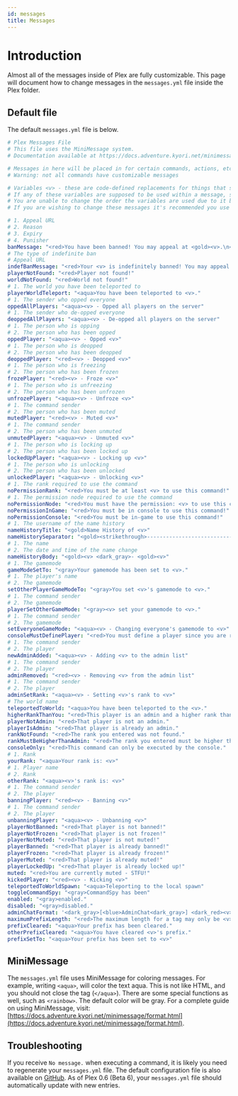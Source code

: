 ```yaml
---
id: messages
title: Messages
---
```


# Introduction
Almost all of the messages inside of Plex are fully customizable. This page will document how to change messages in the ```messages.yml``` file inside the Plex folder.

## Default file
The default `messages.yml` file is below.
```yaml title=/plugins/Plex/messages.yml
# Plex Messages File
# This file uses the MiniMessage system.
# Documentation available at https://docs.adventure.kyori.net/minimessage/format.html

# Messages in here will be placed in for certain commands, actions, etc.
# Warning: not all commands have customizable messages

# Variables <v> - these are code-defined replacements for things that should be inserted into messages. (e.g. names, statuses, numbers)
# If any of these variables are supposed to be used within a message, some documentation is provided to give more context to what the variables indicate.
# You are unable to change the order the variables are used due to it being a code-side functionality.
# If you are wishing to change these messages it's recommended you use the same amount of variables as stated in the documentation, however it's not required.

# 1. Appeal URL
# 2. Reason
# 3. Expiry
# 4. Punisher
banMessage: "<red>You have been banned! You may appeal at <gold><v>.\n<red>Reason: <gold><v>\n<red>End date: <gold><v>\n<red>Banned by: <gold><v>"
# The type of indefinite ban
# Appeal URL
indefBanMessage: "<red>Your <v> is indefinitely banned! You may appeal at <gold><v>."
playerNotFound: "<red>Player not found!"
worldNotFound: "<red>World not found!"
# 1. The world you have been teleported to
playerWorldTeleport: "<aqua>You have been teleported to <v>."
# 1. The sender who opped everyone
oppedAllPlayers: "<aqua><v> - Opped all players on the server"
# 1. The sender who de-opped everyone
deoppedAllPlayers: "<aqua><v> - De-opped all players on the server"
# 1. The person who is opping
# 2. The person who has been opped
oppedPlayer: "<aqua><v> - Opped <v>"
# 1. The person who is deopped
# 2. The person who has been deopped
deoppedPlayer: "<red><v> - Deopped <v>"
# 1. The person who is freezing
# 2. The person who has been frozen
frozePlayer: "<red><v> - Froze <v>"
# 1. The person who is unfreezing
# 2. The person who has been unfrozen
unfrozePlayer: "<aqua><v> - Unfroze <v>"
# 1. The command sender
# 2. The person who has been muted
mutedPlayer: "<red><v> - Muted <v>"
# 1. The command sender
# 2. The person who has been unmuted
unmutedPlayer: "<aqua><v> - Unmuted <v>"
# 1. The person who is locking up
# 2. The person who has been locked up
lockedUpPlayer: "<aqua><v> - Locking up <v>"
# 1. The person who is unlocking
# 2. The person who has been unlocked
unlockedPlayer: "<aqua><v> - Unlocking <v>"
# 1. The rank required to use the command
noPermissionRank: "<red>You must be at least <v> to use this command!"
# 1. The permission node required to use the command
noPermissionNode: "<red>You must have the permission: <v> to use this command!"
noPermissionInGame: "<red>You must be in console to use this command!"
noPermissionConsole: "<red>You must be in-game to use this command!"
# 1. The username of the name history
nameHistoryTitle: "<gold>Name History of <v>"
nameHistorySeparator: "<gold><strikethrough>-----------------------------"
# 1. The name
# 2. The date and time of the name change
nameHistoryBody: "<gold><v> <dark_gray>- <gold><v>"
# 1. The gamemode
gameModeSetTo: "<gray>Your gamemode has been set to <v>."
# 1. The player's name
# 2. The gamemode
setOtherPlayerGameModeTo: "<gray>You set <v>'s gamemode to <v>."
# 1. The command sender
# 2. The gamemode
playerSetOtherGameMode: "<gray><v> set your gamemode to <v>."
# 1. The command sender
# 2. The gamemode
setEveryoneGameMode: "<aqua><v> - Changing everyone's gamemode to <v>"
consoleMustDefinePlayer: "<red>You must define a player since you are running this command from console."
# 1. The command sender
# 2. The player
newAdminAdded: "<aqua><v> - Adding <v> to the admin list"
# 1. The command sender
# 2. The player
adminRemoved: "<red><v> - Removing <v> from the admin list"
# 1. The command sender
# 2. The player
adminSetRank: "<aqua><v> - Setting <v>'s rank to <v>"
# The world name
teleportedToWorld: "<aqua>You have been teleported to the <v>."
higherRankThanYou: "<red>This player is an admin and a higher rank than you."
playerNotAdmin: "<red>That player is not an admin."
playerIsAdmin: "<red>That player is already an admin."
rankNotFound: "<red>The rank you entered was not found."
rankMustBeHigherThanAdmin: "<red>The rank you entered must be higher than Admin."
consoleOnly: "<red>This command can only be executed by the console."
# 1. Rank
yourRank: "<aqua>Your rank is: <v>"
# 1. Player name
# 2. Rank
otherRank: "<aqua><v>'s rank is: <v>"
# 1. The command sender
# 2. The player
banningPlayer: "<red><v> - Banning <v>"
# 1. The command sender
# 2. The player
unbanningPlayer: "<aqua><v> - Unbanning <v>"
playerNotBanned: "<red>That player is not banned!"
playerNotFrozen: "<red>That player is not frozen!"
playerNotMuted: "<red>That player is not muted!"
playerBanned: "<red>That player is already banned!"
playerFrozen: "<red>That player is already frozen!"
playerMuted: "<red>That player is already muted!"
playerLockedUp: "<red>That player is already locked up!"
muted: "<red>You are currently muted - STFU!"
kickedPlayer: "<red><v> - Kicking <v>"
teleportedToWorldSpawn: "<aqua>Teleporting to the local spawn"
toggleCommandSpy: "<gray>CommandSpy has been"
enabled: "<gray>enabled."
disabled: "<gray>disabled."
adminChatFormat: '<dark_gray>[<blue>AdminChat<dark_gray>] <dark_red><v> <gray>» <gold><v>'
maximumPrefixLength: "<red>The maximum length for a tag may only be <v>."
prefixCleared: "<aqua>Your prefix has been cleared."
otherPrefixCleared: "<aqua>You have cleared <v>'s prefix."
prefixSetTo: "<aqua>Your prefix has been set to <v>"
```

## MiniMessage
The `messages.yml` file uses MiniMessage for coloring messages. For example, writing `<aqua>`, will color the text aqua. This is not like HTML, and you should not close the tag (`</aqua>`). There are some special functions as well, such as `<rainbow>`. The default color will be gray. For a complete guide on using MiniMessage, visit: [https://docs.adventure.kyori.net/minimessage/format.html](https://docs.adventure.kyori.net/minimessage/format.html).

## Troubleshooting
If you receive `No message.` when executing a command, it is likely you need to regenerate your `messages.yml` file. The default configuration file is also available on [GitHub](https://raw.githubusercontent.com/PlexDevelopment/Plex/master/src/main/resources/messages.yml). As of Plex 0.6 (Beta 6), your `messages.yml` file should automatically update with new entries.